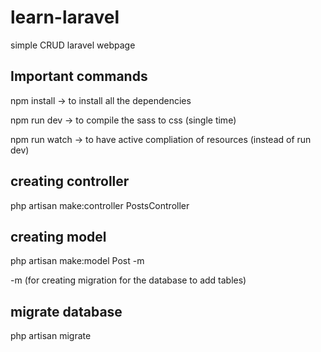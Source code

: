 # learn-laravel
simple CRUD laravel webpage 


Important commands 
------------------
npm install -> to install all the dependencies 

npm run dev -> to compile the sass to css (single time)

npm run watch -> to have active compliation of resources (instead of run dev) 

creating controller 
--------------------
php artisan make:controller PostsController

creating model
--------------
php artisan make:model Post -m

-m (for creating migration for the database to add tables) 

migrate database 
----------------
php artisan migrate 
